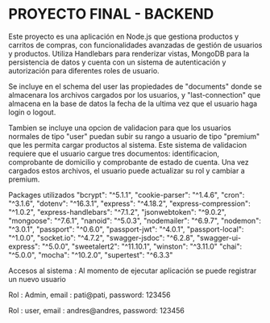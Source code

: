   # PROYECTO FINAL - BACKEND
  Este proyecto es una aplicación en Node.js que gestiona productos y carritos de compras, con funcionalidades avanzadas de gestión de usuarios y productos. Utiliza Handlebars para renderizar vistas, MongoDB para la persistencia de datos y cuenta con un sistema de autenticación y autorización para diferentes roles de usuario.

 
 Se incluye en el schema del user las propiedades de "documents" donde se almacenara los archivos cargados por los usuarios, y "last-connection" que almacena en la base de datos la fecha de la ultima vez que el usuario haga login o logout.

Tambien se incluye una opcion de validacion para que los usuarios normales de tipo "user" puedan subir su rango a usuario de tipo "premium" que les permita cargar productos al sistema. Este sistema de validacion requiere que el usuario cargue tres documentos: identificacion, comprobante de domicilio y comprobante de estado de cuenta. Una vez cargados estos archivos, el usuario puede actualizar su rol y cambiar a premium.

Packages utilizados
"bcrypt": "^5.1.1", "cookie-parser": "^1.4.6", "cron": "^3.1.6", "dotenv": "^16.3.1", "express": "^4.18.2", "express-compression": "^1.0.2", "express-handlebars": "^7.1.2", "jsonwebtoken": "^9.0.2", "mongoose": "^7.6.1", "nanoid": "^5.0.3", "nodemailer": "^6.9.7", "nodemon": "^3.0.1", "passport": "^0.6.0", "passport-jwt": "^4.0.1", "passport-local": "^1.0.0", "socket.io": "^4.7.2", "swagger-jsdoc": "^6.2.8", "swagger-ui-express": "^5.0.0", "sweetalert2": "^11.10.1", "winston": "^3.11.0" "chai": "^5.0.0", "mocha": "^10.2.0", "supertest": "^6.3.3"

Accesos al sistema :
Al momento de ejecutar aplicación se puede registrar un nuevo usuario

Rol : Admin, email :  pati@pati, password: 123456

Rol : user, email : andres@andres, password: 123456
